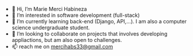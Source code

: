 - 👋 Hi, I’m Marie Merci Habineza
- 👀 I’m interested in software development (full-stack)
- 🌱 I’m currently learning back-end (Django, API,...). I am also a computer science undergraduate student.
- 💞️ I’m looking to collaborate on projects that involves developing appliactions, but am also open to challenges.
- 📫 reach me on mercihabs33@gmail.com

<!---
MerciH/MerciH is a ✨ special ✨ repository because its `README.md` (this file) appears on your GitHub profile.
You can click the Preview link to take a look at your changes.
--->
